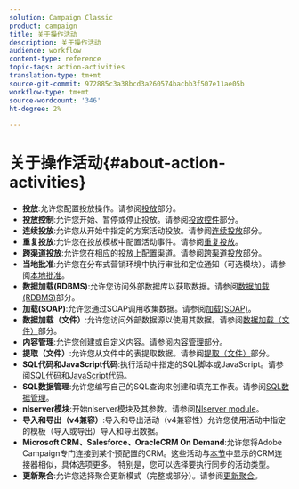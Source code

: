 ```yaml
---
solution: Campaign Classic
product: campaign
title: 关于操作活动
description: 关于操作活动
audience: workflow
content-type: reference
topic-tags: action-activities
translation-type: tm+mt
source-git-commit: 972885c3a38bcd3a260574bacbb3f507e11ae05b
workflow-type: tm+mt
source-wordcount: '346'
ht-degree: 2%

---
```



# 关于操作活动{#about-action-activities}

* **投放**:允许您配置投放操作。请参阅[投放](../../workflow/using/delivery.md)部分。
* **投放控制**:允许您开始、暂停或停止投放。请参阅[投放控件](../../workflow/using/delivery-control.md)部分。
* **连续投放**:允许您从开始中指定的方案活动投放。请参阅[连续投放](../../workflow/using/continuous-delivery.md)部分。
* **重复投放**:允许您在投放模板中配置活动事件。请参阅[重复投放](../../workflow/using/recurring-delivery.md)。
* **跨渠道投放**:允许您在相应的投放上配置渠道。请参阅[跨渠道投放](../../workflow/using/cross-channel-deliveries.md)部分。
* **当地批准**:允许您在分布式营销环境中执行审批和定位通知（可选模块）。请参阅[本地批准](../../workflow/using/local-approval.md)。
* **数据加载(RDBMS)**:允许您访问外部数据库以获取数据。请参阅[数据加载(RDBMS)](../../workflow/using/data-loading--rdbms-.md)部分。
* **加载(SOAP)**:允许您通过SOAP调用收集数据。请参阅[加载(SOAP)](../../workflow/using/loading--soap-.md)。
* **数据加载（文件）**:允许您访问外部数据源以使用其数据。请参阅[数据加载（文件）](../../workflow/using/data-loading--file-.md)部分。
* **内容管理**:允许您创建或自定义内容。请参阅[内容管理](../../workflow/using/content-management.md)部分。
* **提取（文件）**:允许您从文件中的表提取数据。请参阅[提取（文件）](../../workflow/using/extraction--file-.md)部分。
* **SQL代码和JavaScript代码**:执行活动中指定的SQL脚本或JavaScript。请参阅[SQL代码和JavaScript代码](../../workflow/using/sql-code-and-javascript-code.md)。
* **SQL数据管理**:允许您编写自己的SQL查询来创建和填充工作表。请参阅[SQL数据管理](../../workflow/using/sql-data-management.md)。
* **nlserver模块**:开始nlserver模块及其参数。请参阅[Nlserver module](../../workflow/using/nlserver-module.md)。
* **导入和导出（v4兼容）**:导入和导出活动（v4兼容性）允许您使用活动中指定的模板（导入或导出）导入和导出数据。
* **Microsoft CRM、Salesforce、OracleCRM On Demand**:允许您将Adobe Campaign专门连接到某个预配置的CRM。这些活动与[本节](../../workflow/using/crm-connector.md)中显示的CRM连接器相似，具体选项更多。 特别是，您可以选择要执行同步的活动类型。
* **更新聚合**:允许您选择聚合更新模式（完整或部分）。请参阅[更新聚合](../../workflow/using/update-aggregate.md)。
